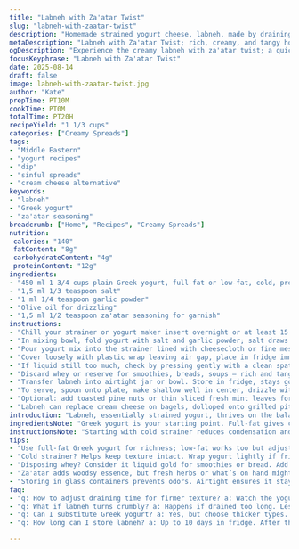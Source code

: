 ```yaml
---
title: "Labneh with Za'atar Twist"
slug: "labneh-with-zaatar-twist"
description: "Homemade strained yogurt cheese, labneh, made by draining Greek yogurt mixed with salt for thicker tangy richness. Uses a yogurt maker strainer but any fine sieve works. Draining time adjusted slightly for firmer texture. Salt level cut by one third, replaced with a little garlic powder for a savory edge. Drizzle olive oil and sprinkle za'atar blend instead of sumac for aromatic finish. Keeps refrigerated up to 10 days. Simple, flexible, yields creamy, spreadable tang that's rustic and fresh."
metaDescription: "Labneh with Za'atar Twist; rich, creamy, and tangy homemade yogurt cheese that's simple to make and versatile for many dishes."
ogDescription: "Experience the creamy labneh with za'atar twist; a quick guide to homemade yogurt cheese that elevates your meals with unique flavor."
focusKeyphrase: "Labneh with Za'atar Twist"
date: 2025-08-14
draft: false
image: labneh-with-zaatar-twist.jpg
author: "Kate"
prepTime: PT10M
cookTime: PT0M
totalTime: PT20H
recipeYield: "1 1/3 cups"
categories: ["Creamy Spreads"]
tags:
- "Middle Eastern"
- "yogurt recipes"
- "dip"
- "sinful spreads"
- "cream cheese alternative"
keywords:
- "labneh"
- "Greek yogurt"
- "za'atar seasoning"
breadcrumb: ["Home", "Recipes", "Creamy Spreads"]
nutrition: 
 calories: "140"
 fatContent: "8g"
 carbohydrateContent: "4g"
 proteinContent: "12g"
ingredients:
- "450 ml 1 3/4 cups plain Greek yogurt, full-fat or low-fat, cold, preferably homemade or store-bought"
- "1,5 ml 1/3 teaspoon salt"
- "1 ml 1/4 teaspoon garlic powder"
- "Olive oil for drizzling"
- "1,5 ml 1/2 teaspoon za'atar seasoning for garnish"
instructions:
- "Chill your strainer or yogurt maker insert overnight or at least 15 minutes in fridge; cold helps slow bacteria and keeps texture firm."
- "In mixing bowl, fold yogurt with salt and garlic powder; salt draws moisture out, garlic adds subtle depth, don't skip."
- "Pour yogurt mix into the strainer lined with cheesecloth or fine mesh; if no scoreboard, use a fine sieve over a bowl."
- "Cover loosely with plastic wrap leaving air gap, place in fridge immediately. Drain for about 20 hours – slight variation on original timing ensures creamier, less tangy finish. Texture should be thick but still spoonable, like soft cream cheese."
- "If liquid still too much, check by pressing gently with a clean spatula; firm resistance means done. No need to wait extra if perfect."
- "Discard whey or reserve for smoothies, breads, soups – rich and tangy."
- "Transfer labneh into airtight jar or bowl. Store in fridge, stays good up to 10 days. Beyond that, flavor intensifies and texture becomes crumbly."
- "To serve, spoon onto plate, make shallow well in center, drizzle with good quality olive oil, sprinkle za'atar evenly. Herbs and sumac both work but za'atar lends woodsy notes."
- "Optional: add toasted pine nuts or thin sliced fresh mint leaves for fresh crunch."
- "Labneh can replace cream cheese on bagels, dolloped onto grilled pita, or used as dip for roasted vegetables. Versatile, forgiving."
introduction: "Labneh, essentially strained yogurt, thrives on the balance of salt, cold, and drainage. The slower it drains, the creamier it gets. Expect thick, spreadable tang that doesn’t scream sour or dry up. Start with thick Greek yogurt; thinner yogurt makes weak texture — patience required. Let gravity do the work, not squeezing or pressing, or you’ll get dry curds instead of luscious spread. The magic: whey drains slowly, you watch color and texture shift subtly, not abruptly — dulling shine, firming body. A drizzle of good olive oil and za'atar wakes it up, lifting flavors to new heights. Keep it refrigerated. No fridge, no joy — acid builds fast in warm air. Resistant to fads, labneh’s simplicity keeps it kitchen-proven for decades. No shortcuts, no fillers."
ingredientsNote: "Greek yogurt is your starting point. Full-fat gives creamier, richer mouthfeel but low-fat can work with slightly less draining time so texture stays smooth. Salt is crucial; it extracts whey and balances flavor. Garlic powder boosts savory tone without overpowering. Za'atar is traditional but dried oregano or thyme work too. Olive oil should be fruity and robust – a quick splash enhances aroma and texture. Using cheesecloth or a clean kitchen towel helps speed draining. If you don’t have a yogurt maker strainer, stack one sieve over another or use a fine colander lined with lint-free cloth. Adjust draining time by feel – too wet is sloppy, too dry crumbly."
instructionsNote: "Starting with cold strainer reduces condensation and drip mess in fridge. Mixing salt evenly is critical; uneven dissolving causes watery pockets or bland spots. If pressed, cover yogurt lightly and keep airtight; exposed yogurt may absorb fridge odors or dry out edges. Drain time is flexible; check after 18 hours by pressing with spatula – should resist but still scoop without crumbling. Resist stirring, which breaks structure and adds moisture back. Whey is a useful byproduct – freeze it in ice cube trays for savory stock or use in batters for extra tang. Garnishing with za'atar or herbs adds flavor and textural contrast but keep it simple. Too many toppings mask creamy base. Store labneh cold and covered in glass or plastic container to prevent absorbing smells."
tips:
- "Use full-fat Greek yogurt for richness; low-fat works too but adjust draining time. Salt is not just flavor, crucial for extracting moisture. Garlic powder? Essential for layers of flavor."
- "Cold strainer? Helps keep texture intact. Wrap yogurt lightly if fridge odors are an issue. Texture test? Press gently with spatula – should resist a bit. Drain longer if too wet."
- "Disposing whey? Consider it liquid gold for smoothies or bread. Add it in sauces for extra tang. Don't toss it; it’s useful. Check on texture after 18 hours. Adjust drainage time based on feel."
- "Za'atar adds woodsy essence, but fresh herbs or what’s on hand might surprise. Experiment with toppings; just don't overshadow labneh. Pine nuts or mint? Great contrast."
- "Storing in glass containers prevents odors. Airtight ensures it stays fresh, not exposed to air. Keep your labneh cold. No fridge? Texture changes; gets funky."
faq:
- "q: How to adjust draining time for firmer texture? a: Watch the yogurt closely. 18-22 hours is a range; longer = thicker. Check texture and use feel."
- "q: What if labneh turns crumbly? a: Happens if drained too long. Less time next batch; keep a close eye. Moisture content is key."
- "q: Can I substitute Greek yogurt? a: Yes, but choose thicker types. Regular yogurt might not yield the same consistency. Draining time changes, add 2 hours to start."
- "q: How long can I store labneh? a: Up to 10 days in fridge. After that, flavors intensify; texture may change. Use it before 10 days for best results."

---
```

